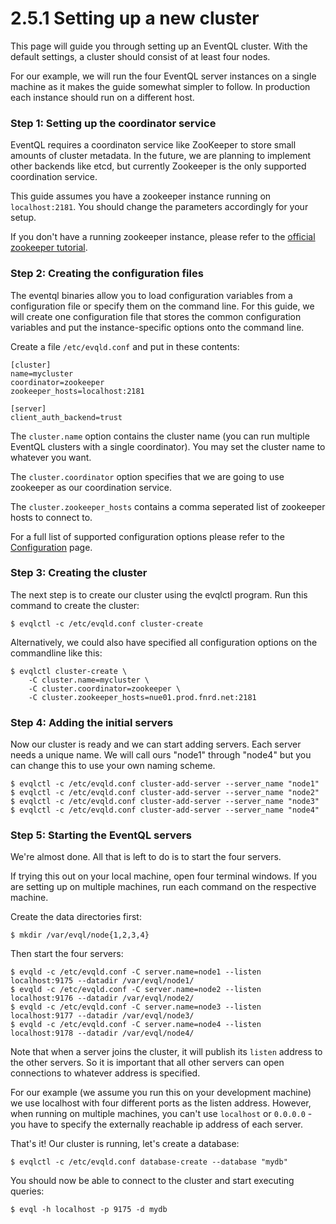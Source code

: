 2.5.1 Setting up a new cluster
==============================

This page will guide you through setting up an EventQL cluster. With the default
settings, a cluster should consist of at least four nodes.

For our example, we will run the four EventQL server instances on a single machine
as it makes the guide somewhat simpler to follow. In production each instance
should run on a different host.

### Step 1: Setting up the coordinator service

EventQL requires a coordinaton service like ZooKeeper to store small amounts
of cluster metadata. In the future, we are planning to implement other backends
like etcd, but currently Zookeeper is the only supported coordination service.

This guide assumes you have a zookeeper instance running on `localhost:2181`. You
should change the parameters accordingly for your setup.

If you don't have a running zookeeper instance, please refer to the
[official zookeeper tutorial](...).

### Step 2: Creating the configuration files

The eventql binaries allow you to load configuration variables from a configuration
file or specify them on the command line. For this guide, we will create one
configuration file that stores the common configuration variables and put the
instance-specific options onto the command line.

Create a file `/etc/evqld.conf` and put in these contents:

    [cluster]
    name=mycluster
    coordinator=zookeeper
    zookeeper_hosts=localhost:2181

    [server]
    client_auth_backend=trust

The `cluster.name` option contains the cluster name (you can run multiple EventQL
clusters with a single coordinator). You may set the cluster name to whatever you
want.

The `cluster.coordinator` option specifies that we are going to use zookeeper
as our coordination service.

The `cluster.zookeeper_hosts` contains a comma seperated list of zookeeper hosts to connect
to.

For a full list of supported configuration options please refer to the [Configuration](../../configuration)
page.


### Step 3: Creating the cluster

The next step is to create our cluster using the evqlctl program. Run this command
to create the cluster:

    $ evqlctl -c /etc/evqld.conf cluster-create

Alternatively, we could also have specified all configuration options on the
commandline like this:

    $ evqlctl cluster-create \
        -C cluster.name=mycluster \
        -C cluster.coordinator=zookeeper \
        -C cluster.zookeeper_hosts=nue01.prod.fnrd.net:2181


### Step 4: Adding the initial servers

Now our cluster is ready and we can start adding servers. Each server needs
a unique name. We will call ours "node1" through "node4" but you can change
this to use your own naming scheme.

    $ evqlctl -c /etc/evqld.conf cluster-add-server --server_name "node1"
    $ evqlctl -c /etc/evqld.conf cluster-add-server --server_name "node2"
    $ evqlctl -c /etc/evqld.conf cluster-add-server --server_name "node3"
    $ evqlctl -c /etc/evqld.conf cluster-add-server --server_name "node4"

### Step 5: Starting the EventQL servers

We're almost done. All that is left to do is to start the four servers.

If trying this out on your local machine, open four terminal windows. If you are
setting up on multiple machines, run each command on the respective machine.

Create the data directories first:

    $ mkdir /var/evql/node{1,2,3,4}

Then start the four servers:

    $ evqld -c /etc/evqld.conf -C server.name=node1 --listen localhost:9175 --datadir /var/evql/node1/
    $ evqld -c /etc/evqld.conf -C server.name=node2 --listen localhost:9176 --datadir /var/evql/node2/
    $ evqld -c /etc/evqld.conf -C server.name=node3 --listen localhost:9177 --datadir /var/evql/node3/
    $ evqld -c /etc/evqld.conf -C server.name=node4 --listen localhost:9178 --datadir /var/evql/node4/

Note that when a server joins the cluster, it will publish its `listen` address
to the other servers. So it is important that all other servers can open
connections to whatever address is specified.

For our example (we assume you run this on your development machine) we use
localhost with four different ports as the listen address. However, when running
on multiple machines, you can't use `localhost` or `0.0.0.0` - you have to specify
the externally reachable ip address of each server.

That's it! Our cluster is running, let's create a database:

    $ evqlctl -c /etc/evqld.conf database-create --database "mydb"

You should now be able to connect to the cluster and start executing
queries:

    $ evql -h localhost -p 9175 -d mydb

